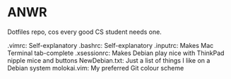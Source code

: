 ANWR
=====
Dotfiles repo, cos every good CS student needs one.

.vimrc:         Self-explanatory
.bashrc:        Self-explanatory
.inputrc:       Makes Mac Terminal tab-complete
.xsessionrc:    Makes Debian play nice with ThinkPad nipple mice and buttons
NewDebian.txt:  Just a list of things I like on a Debian system
molokai.vim:    My preferred Git colour scheme
